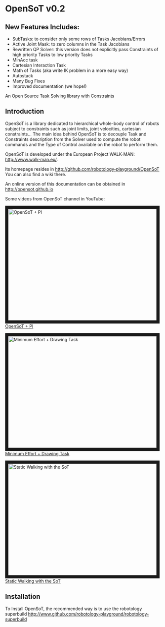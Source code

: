 OpenSoT v0.2
=========

New Features Includes:
-----------------------
- SubTasks: to consider only some rows of Tasks Jacobians/Errors
- Active Joint Mask: to zero columns in the Task Jacobians
- Rewritten QP Solver: this version does not explicitly pass Constraints of high priority Tasks to low priority Tasks
- MinAcc task
- Cartesian Interaction Task
- Math of Tasks (aka write IK problem in a more easy way)
- Autostack 
- Many Bug Fixes
- Improved documentation (we hope!)

An Open Source Task Solving library with Constraints

Introduction
------------
OpenSoT is a library dedicated to hierarchical whole-body control of robots subject to constraints such as joint limits, joint velocities, cartesian constraints... The main idea behind OpenSoT is to decouple Task and Constraints description from the Solver used to compute the robot commands and the Type of Control available on the robot to perform them.

OpenSoT is developed under the European Project WALK-MAN: http://www.walk-man.eu/.

Its homepage resides in http://github.com/robotology-playground/OpenSoT
You can also find a wiki there.

An online version of this documentation can be obtained in http://opensot.github.io

Some videos from OpenSoT channel in YouTube:

<a href="http://www.youtube.com/watch?feature=player_embedded&v=Avs6pqUCqVo
" target="_blank"><img src="http://img.youtube.com/vi/Avs6pqUCqVo/0.jpg" 
alt="OpenSoT + PI" width="480" height="360" border="10" />OpenSoT + PI</a>

<a href="http://www.youtube.com/watch?feature=player_embedded&v=cBggRy7WPUE&list=UUkkZXunCN6eJwww1CeK7DrA
" target="_blank"><img src="http://img.youtube.com/vi/cBggRy7WPUE/0.jpg" 
alt="Minimum Effort + Drawing Task" width="480" height="360" border="10" />Minimum Effort + Drawing Task</a>

<a href="https://www.youtube.com/watch?v=U1FcIq15jg4&feature=youtu.be
" target="_blank"><img src="http://img.youtube.com/vi/U1FcIq15jg4/0.jpg" 
alt="Static Walking with the SoT" width="480" height="360" border="10" />Static Walking with the SoT</a>

Installation
------------

To Install OpenSoT, the recommended way is to use the robotology superbuild http://www.github.com/robotology-playground/robotology-superbuild

